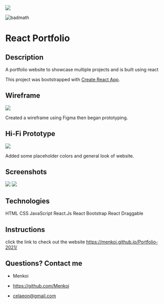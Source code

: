 <img src="https://i.imgur.com/cwLTOc4.png"/></a>

![badmath](https://img.shields.io/badge/License-MIT-blue)

# React Portfolio

## Description
A portfolio website to showcase multiple projects and is built using react

This project was bootstrapped with [Create React App](https://github.com/facebook/create-react-app).

## Wireframe
<img src="https://i.imgur.com/aTZ4Hc0.png"/>

Created a wireframe using Figma then began prototyping.

## Hi-Fi Prototype
<img src="https://i.imgur.com/C4ajvAz.png"/>

Added some placeholder colors and general look of website.

## Screenshots

<img src="https://i.imgur.com/PnFgxjM.png"/>

<img src="https://i.imgur.com/0HnDfKA.png" />

## Technologies 

HTML
CSS
JavaScript
React.Js
React Bootstrap
React Draggable


## Instructions
click the link to check out the website https://menkoi.github.io/Portfolio-2021/

 ## Questions? Contact me

  - Menkoi

  - https://github.com/Menkoi

  - celaeon@gmail.com

